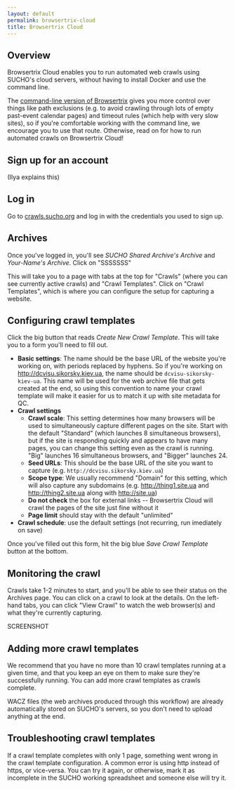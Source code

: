 ```yaml
---
layout: default
permalink: browsertrix-cloud
title: Browsertrix Cloud
---
```


## Overview

Browsertrix Cloud enables you to run automated web crawls using SUCHO's cloud servers, without having to install Docker and use the command line. 

The [command-line version of Browsertrix](https://www.sucho.org/browsertrix) gives you more control over things like path exclusions (e.g. to avoid crawling through lots of empty past-event calendar pages) and timeout rules (which help with very slow sites), so if you're comfortable working with the command line, we encourage you to use that route. Otherwise, read on for how to run automated crawls on Browsertrix Cloud!

## Sign up for an account
(Ilya explains this)

## Log in
Go to [crawls.sucho.org](https://crawls.sucho.org) and log in with the credentials you used to sign up.

## Archives
Once you've logged in, you'll see *SUCHO Shared Archive's Archive* and *Your-Name's Archive*. Click on "SSSSSSS"

This will take you to a page with tabs at the top for "Crawls" (where you can see currently active crawls) and "Crawl Templates". Click on "Crawl Templates", which is where you can configure the setup for capturing a website.

## Configuring crawl templates
Click the big button that reads *Create New Crawl Template*. This will take you to a form you'll need to fill out. 

* **Basic settings**: The name should be the base URL of the website you're working on, with periods replaced by hyphens. So if you're working on http://dcvisu.sikorsky.kiev.ua, the name should be `dcvisu-sikorsky-kiev-ua`. This name will be used for the web archive file that gets created at the end, so using this convention to name your crawl template will make it easier for us to match it up with site metadata for QC.
* **Crawl settings**
  * **Crawl scale**: This setting determines how many browsers will be used to simultaneously capture different pages on the site. Start with the default "Standard" (which launches 8 simultaneous browsers), but if the site is responding quickly and appears to have many pages, you can change this setting even as the crawl is running. "Big" launches 16 simultaneous browsers, and "Bigger" launches 24.
  * **Seed URLs**: This should be the base URL of the site you want to capture (e.g. `http://dcvisu.sikorsky.kiev.ua`)
  * **Scope type**: We usually recommend "Domain" for this setting, which will also capture any subdomains (e.g. http://thing1.site.ua and http://thing2.site.ua along with http://site.ua)
  * **Do not check** the box for external links -- Browsertrix Cloud will crawl the pages of the site just fine without it
  * **Page limit** should stay with the default "unlimited"
* **Crawl schedule**: use the default settings (not recurring, run imediately on save)

Once you've filled out this form, hit the big blue *Save Crawl Template* button at the bottom.

## Monitoring the crawl
Crawls take 1-2 minutes to start, and you'll be able to see their status on the Archives page. You can click on a crawl to look at the details. On the left-hand tabs, you can click "View Crawl" to watch the web browser(s) and what they're currently capturing.

SCREENSHOT

## Adding more crawl templates
We recommend that you have no more than 10 crawl templates running at a given time, and that you keep an eye on them to make sure they're successfully running. You can add more crawl templates as crawls complete.

WACZ files (the web archives produced through this workflow) are already automatically stored on SUCHO's servers, so you don't need to upload anything at the end.

## Troubleshooting crawl templates
If a crawl template completes with only 1 page, something went wrong in the crawl template configuration. A common error is using http instead of https, or vice-versa. You can try it again, or otherwise, mark it as incomplete in the SUCHO working spreadsheet and someone else will try it.
